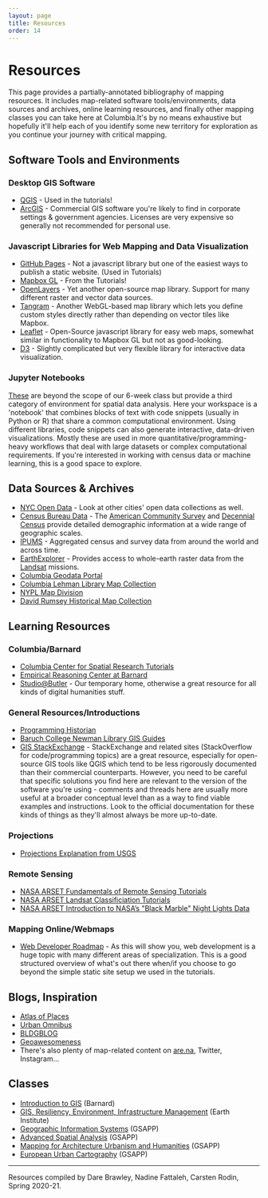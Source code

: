 ```yaml
---
layout: page
title: Resources
order: 14
---
```


# Resources

This page provides a partially-annotated bibliography of mapping resources. 
It includes map-related software tools/environments, data sources and archives, online learning resources, and finally other mapping classes you can take here at Columbia.It's by no means exhaustive but hopefully it'll help each of you identify some new territory for exploration as you continue your journey with critical mapping.

## Software Tools and Environments

### Desktop GIS Software

- [QGIS](https://www.qgis.org/en/site/) - Used in the tutorials!
- [ArcGIS](https://en.wikipedia.org/wiki/ArcGIS) - Commercial GIS software you're likely to find in corporate settings & government agencies. Licenses are very expensive so generally not recommended for personal use.

### Javascript Libraries for Web Mapping and Data Visualization

- [GitHub Pages](https://pages.github.com) - Not a javascript library but one of the easiest ways to publish a static website. (Used in Tutorials)
- [Mapbox GL](https://docs.mapbox.com/mapbox-gl-js/api/) - From the Tutorials!
- [OpenLayers](https://openlayers.org) - Yet another open-source map library. Support for many different raster and vector data sources.
- [Tangram](https://github.com/tangrams/tangram) - Another WebGL-based map library which lets you define custom styles directly rather than depending on vector tiles like Mapbox.
- [Leaflet](https://leafletjs.com) - Open-Source javascript library for easy web maps, somewhat similar in functionality to Mapbox GL but not as good-looking.
- [D3](https://d3js.org) - Slightly complicated but very flexible library for interactive data visualization.

### Jupyter Notebooks

[These](https://jupyter.org) are beyond the scope of our 6-week class but provide a third category of environment for spatial data analysis. Here your workspace is a 'notebook' that combines blocks of text with code snippets (usually in Python or R) that share a common computational environment. Using different libraries, code snippets can also generate interactive, data-driven visualizations. Mostly these are used in more quantitative/programming-heavy workflows that deal with large datasets or complex computational requirements. If you're interested in working with census data or machine learning, this is a good space to explore.

## Data Sources & Archives

- [NYC Open Data](https://opendata.cityofnewyork.us) - Look at other cities' open data collections as well.
- [Census Bureau Data](https://data.census.gov/cedsci/) - The [American Community Survey](https://en.wikipedia.org/wiki/American_Community_Survey) and [Decennial Census](https://en.wikipedia.org/wiki/United_States_Census) provide detailed demographic information at a wide range of geographic scales.
- [IPUMS](https://ipums.org) - Aggregated census and survey data from around the world and across time.
- [EarthExplorer](https://earthexplorer.usgs.gov) - Provides access to whole-earth raster data from the [Landsat](https://en.wikipedia.org/wiki/Landsat_program) missions.
- [Columbia Geodata Portal](https://geodata.library.columbia.edu)
- [Columbia Lehman Library Map Collection](https://library.columbia.edu/libraries/maps.html)
- [NYPL Map Division](https://www.nypl.org/about/divisions/map-division)
- [David Rumsey Historical Map Collection](https://www.davidrumsey.com)

## Learning Resources



### Columbia/Barnard 
- [Columbia Center for Spatial Research Tutorials ](https://c4sr.columbia.edu/tutorials)
- [Empirical Reasoning Center at Barnard](https://erc.barnard.edu)
- [Studio@Butler](https://studio.cul.columbia.edu) - Our temporary home, otherwise a great resource for all kinds of digital humanities stuff.

### General Resources/Introductions
- [Programming Historian](https://programminghistorian.org/en/)
- [Baruch College Newman Library GIS Guides](https://guides.newman.baruch.cuny.edu/gis)
- [GIS StackExchange](https://gis.stackexchange.com) - StackExchange and related sites (StackOverflow for code/programming topics) are a great resource, especially for open-source GIS tools like QGIS which tend to be less rigorously documented than their commercial counterparts.  However, you need to be careful that specific solutions you find here are relevant to the version of the software you're using - comments and threads here are usually more useful at a broader conceptual level than as a way to find viable examples and instructions. Look to the official documentation for these kinds of things as they'll almost always be more up-to-date.

### Projections

- [Projections Explanation from USGS](https://pubs.er.usgs.gov/publication/70047422)

### Remote Sensing

- [NASA ARSET Fundamentals of Remote Sensing Tutorials](https://appliedsciences.nasa.gov/join-mission/training/english/arset-fundamentals-remote-sensing)
- [NASA ARSET Landsat Classificiation Tutorials](https://appliedsciences.nasa.gov/join-mission/training/english/arset-land-cover-classification-satellite-imagery)
- [NASA ARSET Introduction to NASA’s "Black Marble" Night Lights Data](https://appliedsciences.nasa.gov/join-mission/training/english/arset-introduction-nasas-black-marble-night-lights-data)

### Mapping Online/Webmaps

- [Web Developer Roadmap](https://github.com/kamranahmedse/developer-roadmap) - As this will show you, web development is a huge topic with many different areas of specialization. This is a good structured overview of what's out there when/if you choose to go beyond the simple static site setup we used in the tutorials.

## Blogs, Inspiration

- [Atlas of Places](https://www.atlasofplaces.com)
- [Urban Omnibus](https://urbanomnibus.net/)
- [BLDGBLOG](http://www.bldgblog.com)
- [Geoawesomeness](https://geoawesomeness.com)
- There's also plenty of map-related content on [are.na](https://are.na), Twitter, Instagram...
  
## Classes

- [Introduction to GIS](https://urban.barnard.edu/courses-instruction) (Barnard)
- [GIS, Resiliency, Environment, Infrastructure Management](http://www.columbia.edu/cu/bulletin/uwb/#/cu/bulletin/uwb/subj/EAEE/E4009-20191-B01) (Earth Institute)
- [Geographic Information Systems](https://www.arch.columbia.edu/courses/41514-2483) (GSAPP)
- [Advanced Spatial Analysis](https://www.arch.columbia.edu/courses/11496-2790-advanced-spatial-analysis) (GSAPP)
- [Mapping for Architecture Urbanism and Humanities](https://www.arch.columbia.edu/courses/14051-2826) (GSAPP)
- [European Urban Cartography](https://www.arch.columbia.edu/courses/11355-2746) (GSAPP)

---
Resources compiled by Dare Brawley, Nadine Fattaleh, Carsten Rodin, Spring 2020-21.
